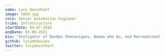 ```yaml
---
name: Lucy Davinhart
image: lmhd.jpg
role: Senior Automation Engineer
tribe: Infrastructure
startDate: 04-07-2016
endDate: 03-09-2021
bio: "Instigator of DevOps Shenanigans, Woman who Go, and Recreational Procrastinatrix.<br>Also completely incapable of deciding on a single consistent surname.<br>Pronouns: they/them or she/her."
github: lucymhdavies
twitter: lucydavinhart
---
```

